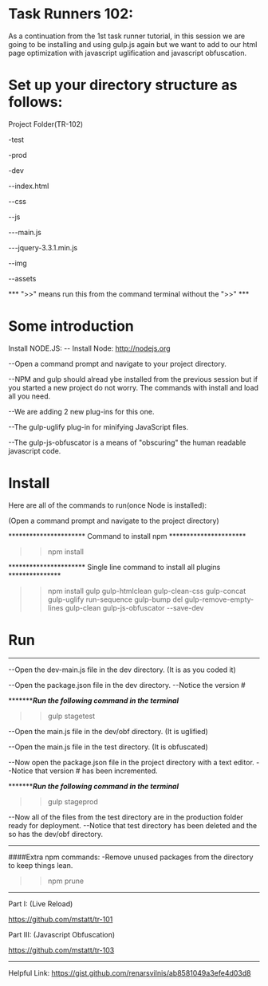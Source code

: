 # Task Runners 102:

As a continuation from the 1st task runner tutorial, in this session we are going to be installing and using gulp.js again but we want to add to our html page optimization with javascript uglification and javascript obfuscation.

# Set up your directory structure as follows:
Project Folder(TR-102)

-test

-prod

-dev

--index.html

--css

--js

---main.js

---jquery-3.3.1.min.js

--img

--assets

*** ">>" means run this from the command terminal without the ">>" ***

# Some introduction
Install NODE.JS:
-- Install Node:
http://nodejs.org

--Open a command prompt and navigate to your project directory.

--NPM and gulp should alread ybe installed from the previous session but if you started a new project do not worry. The commands with install and load all you need.

--We are adding 2 new plug-ins for this one.

--The gulp-uglify plug-in for minifying JavaScript files.

--The gulp-js-obfuscator is a means of "obscuring" the human readable javascript code.

# Install
Here are all of the commands to run(once Node is installed):

(Open a command prompt and navigate to the project directory)

********************** Command to install npm **********************
>>npm install

********************** Single line command to install all plugins ***************
>>npm install gulp gulp-htmlclean gulp-clean-css gulp-concat gulp-uglify run-sequence gulp-bump del gulp-remove-empty-lines gulp-clean gulp-js-obfuscator --save-dev


# Run
************************************************

--Open the dev-main.js file in the dev directory. (It is as you coded it)

--Open the package.json file in the dev directory.
--Notice the version #


**********************Run the following command in the terminal***************
>>gulp stagetest


--Open the main.js file in the dev/obf directory. (It is uglified)

--Open the main.js file in the test directory. (It is obfuscated)

--Now open the package.json file in the project directory with a text editor.
--Notice that version # has been incremented.

**********************Run the following command in the terminal***************
>>gulp stageprod

--Now all of the files from the test directory are in the production folder ready for deployment.
--Notice that test directory has been deleted and the so has the dev/obf directory.

************************************************
####Extra npm commands:
-Remove unused packages from the directory to keep things lean.

>>npm prune

************************************************
Part I: (Live Reload)

https://github.com/mstatt/tr-101

Part III: (Javascript Obfuscation)

https://github.com/mstatt/tr-103

************************************************
Helpful Link:
https://gist.github.com/renarsvilnis/ab8581049a3efe4d03d8
